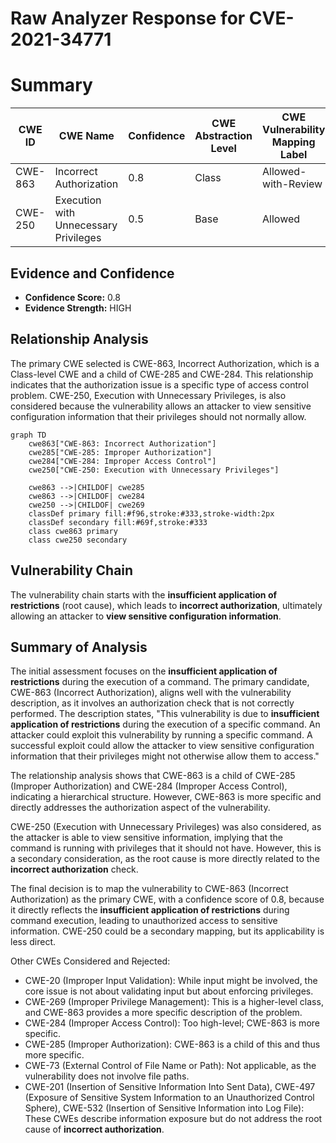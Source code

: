 # Raw Analyzer Response for CVE-2021-34771

# Summary
| CWE ID | CWE Name | Confidence | CWE Abstraction Level | CWE Vulnerability Mapping Label | CWE-Vulnerability Mapping Notes |
|---|---|---|---|---|---|
| CWE-863 | Incorrect Authorization | 0.8 | Class | Allowed-with-Review | Primary CWE |
| CWE-250 | Execution with Unnecessary Privileges | 0.5 | Base | Allowed | Secondary Candidate |

## Evidence and Confidence

*   **Confidence Score:** 0.8
*   **Evidence Strength:** HIGH

## Relationship Analysis
The primary CWE selected is CWE-863, Incorrect Authorization, which is a Class-level CWE and a child of CWE-285 and CWE-284. This relationship indicates that the authorization issue is a specific type of access control problem. CWE-250, Execution with Unnecessary Privileges, is also considered because the vulnerability allows an attacker to view sensitive configuration information that their privileges should not normally allow.

```mermaid
graph TD
    cwe863["CWE-863: Incorrect Authorization"]
    cwe285["CWE-285: Improper Authorization"]
    cwe284["CWE-284: Improper Access Control"]
    cwe250["CWE-250: Execution with Unnecessary Privileges"]
    
    cwe863 -->|CHILDOF| cwe285
    cwe863 -->|CHILDOF| cwe284
    cwe250 -->|CHILDOF| cwe269
    classDef primary fill:#f96,stroke:#333,stroke-width:2px
    classDef secondary fill:#69f,stroke:#333
    class cwe863 primary
    class cwe250 secondary
```

## Vulnerability Chain
The vulnerability chain starts with the **insufficient application of restrictions** (root cause), which leads to **incorrect authorization**, ultimately allowing an attacker to **view sensitive configuration information**.

## Summary of Analysis
The initial assessment focuses on the **insufficient application of restrictions** during the execution of a command. The primary candidate, CWE-863 (Incorrect Authorization), aligns well with the vulnerability description, as it involves an authorization check that is not correctly performed. The description states, "This vulnerability is due to **insufficient application of restrictions** during the execution of a specific command. An attacker could exploit this vulnerability by running a specific command. A successful exploit could allow the attacker to view sensitive configuration information that their privileges might not otherwise allow them to access."

The relationship analysis shows that CWE-863 is a child of CWE-285 (Improper Authorization) and CWE-284 (Improper Access Control), indicating a hierarchical structure. However, CWE-863 is more specific and directly addresses the authorization aspect of the vulnerability.

CWE-250 (Execution with Unnecessary Privileges) was also considered, as the attacker is able to view sensitive information, implying that the command is running with privileges that it should not have. However, this is a secondary consideration, as the root cause is more directly related to the **incorrect authorization** check.

The final decision is to map the vulnerability to CWE-863 (Incorrect Authorization) as the primary CWE, with a confidence score of 0.8, because it directly reflects the **insufficient application of restrictions** during command execution, leading to unauthorized access to sensitive information. CWE-250 could be a secondary mapping, but its applicability is less direct.

Other CWEs Considered and Rejected:

*   CWE-20 (Improper Input Validation): While input might be involved, the core issue is not about validating input but about enforcing privileges.
*   CWE-269 (Improper Privilege Management): This is a higher-level class, and CWE-863 provides a more specific description of the problem.
*   CWE-284 (Improper Access Control): Too high-level; CWE-863 is more specific.
*   CWE-285 (Improper Authorization): CWE-863 is a child of this and thus more specific.
*   CWE-73 (External Control of File Name or Path): Not applicable, as the vulnerability does not involve file paths.
*   CWE-201 (Insertion of Sensitive Information Into Sent Data), CWE-497 (Exposure of Sensitive System Information to an Unauthorized Control Sphere), CWE-532 (Insertion of Sensitive Information into Log File): These CWEs describe information exposure but do not address the root cause of **incorrect authorization**.